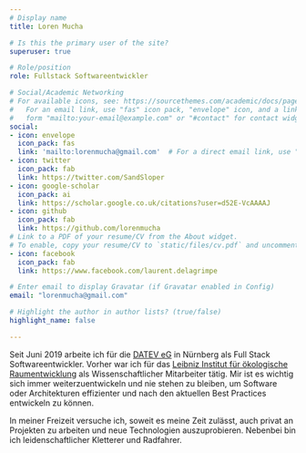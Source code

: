 ```yaml
---
# Display name
title: Loren Mucha

# Is this the primary user of the site?
superuser: true

# Role/position
role: Fullstack Softwareentwickler

# Social/Academic Networking
# For available icons, see: https://sourcethemes.com/academic/docs/page-builder/#icons
#   For an email link, use "fas" icon pack, "envelope" icon, and a link in the
#   form "mailto:your-email@example.com" or "#contact" for contact widget.
social:
- icon: envelope
  icon_pack: fas
  link: 'mailto:lorenmucha@gmail.com'  # For a direct email link, use "mailto:test@example.org".
- icon: twitter
  icon_pack: fab
  link: https://twitter.com/SandSloper
- icon: google-scholar
  icon_pack: ai
  link: https://scholar.google.co.uk/citations?user=d52E-VcAAAAJ
- icon: github
  icon_pack: fab
  link: https://github.com/lorenmucha
# Link to a PDF of your resume/CV from the About widget.
# To enable, copy your resume/CV to `static/files/cv.pdf` and uncomment the lines below.
- icon: facebook
  icon_pack: fab
  link: https://www.facebook.com/laurent.delagrimpe

# Enter email to display Gravatar (if Gravatar enabled in Config)
email: "lorenmucha@gmail.com"

# Highlight the author in author lists? (true/false)
highlight_name: false

---
```


Seit Juni 2019 arbeite ich für die <a href="https://datev.de" target="_blank">DATEV eG</a> in Nürnberg als Full Stack Softwareentwickler.
Vorher war ich für das [Leibniz Institut für ökologische Raumentwicklung](https://link) als Wissenschaftlicher Mitarbeiter tätig. Mir ist es wichtig sich immer weiterzuentwickeln und nie stehen zu bleiben, um Software oder Architekturen effizienter und nach den aktuellen Best Practices entwickeln zu können.

In meiner Freizeit versuche ich, soweit es meine Zeit zulässt, auch privat an Projekten zu arbeiten und neue Technologien auszuprobieren. Nebenbei bin ich leidenschaftlicher Kletterer und Radfahrer.